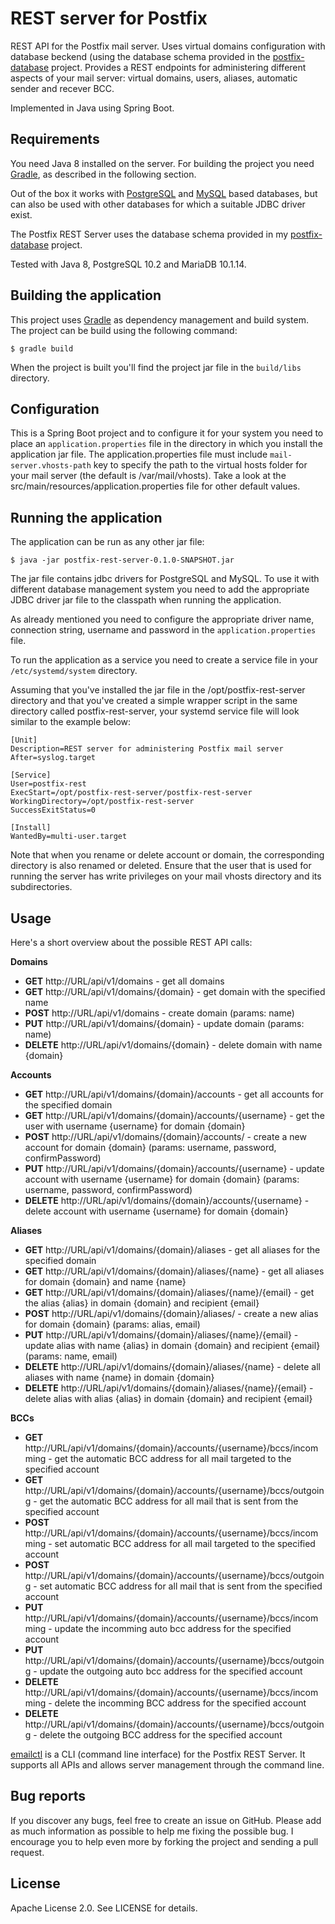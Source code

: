 # REST server for Postfix

REST API for the Postfix mail server. Uses virtual domains configuration with database beckend (using the database schema provided in the [postfix-database](https://github.com/lyubenblagoev/postfix-database) project. Provides a REST endpoints for administering different aspects of your mail server: virtual domains, users, aliases, automatic sender and recever BCC.

Implemented in Java using Spring Boot.

## Requirements

You need Java 8 installed on the server. For building the project you need [Gradle](https://gradle.org), as described in the following section.

Out of the box it works with [PostgreSQL](https://www.postgresql.org) and [MySQL](https://www.mysql.com) based databases, but can also be used with other databases for which a suitable JDBC driver exist.

The Postfix REST Server uses the database schema provided in my [postfix-database](https://github.com/lyubenblagoev/postfix-database) project.

Tested with Java 8, PostgreSQL 10.2 and MariaDB 10.1.14.

## Building the application

This project uses [Gradle](https://gradle.org) as dependency management and build system. The project can be build using the following command:

    $ gradle build

When the project is built you'll find the project jar file in the `build/libs` directory.

## Configuration

This is a Spring Boot project and to configure it for your system you need to place an `application.properties` file in the directory in which you install the application jar file. The application.properties file must include `mail-server.vhosts-path` key to specify the path to the virtual hosts folder for your mail server (the default is /var/mail/vhosts). Take a look at the src/main/resources/application.properties file for other default values.

## Running the application

The application can be run as any other jar file: 

    $ java -jar postfix-rest-server-0.1.0-SNAPSHOT.jar

The jar file contains jdbc drivers for PostgreSQL and MySQL. To use it with different database management system you need to add the appropriate JDBC driver jar file to the classpath when running the application.

As already mentioned you need to configure the appropriate driver name, connection string, username and password in the `application.properties` file.

To run the application as a service you need to create a service file in your `/etc/systemd/system` directory. 

Assuming that you've installed the jar file in the /opt/postfix-rest-server directory and that you've created a simple wrapper script in the same directory called postfix-rest-server, your systemd service file will look similar to the example below:

```
[Unit]
Description=REST server for administering Postfix mail server 
After=syslog.target

[Service] 
User=postfix-rest 
ExecStart=/opt/postfix-rest-server/postfix-rest-server 
WorkingDirectory=/opt/postfix-rest-server
SuccessExitStatus=0

[Install] 
WantedBy=multi-user.target
```

Note that when you rename or delete account or domain, the corresponding directory is also renamed or deleted. Ensure that the user that is used for running the server has write privileges on your mail vhosts directory and its subdirectories.

## Usage

Here's a short overview about the possible REST API calls:

**Domains**

  * **GET** http://URL/api/v1/domains - get all domains
  * **GET** http://URL/api/v1/domains/{domain} - get domain with the specified name
  * **POST** http://URL/api/v1/domains - create domain (params: name)
  * **PUT** http://URL/api/v1/domains/{domain} - update domain (params: name)
  * **DELETE** http://URL/api/v1/domains/{domain} - delete domain with name {domain}

**Accounts**

  * **GET** http://URL/api/v1/domains/{domain}/accounts - get all accounts for the specified domain
  * **GET** http://URL/api/v1/domains/{domain}/accounts/{username} - get the user with username {username} for domain {domain}
  * **POST** http://URL/api/v1/domains/{domain}/accounts/ - create a new account for domain {domain} (params: username, password, confirmPassword)
  * **PUT** http://URL/api/v1/domains/{domain}/accounts/{username} - update account with username {username} for domain {domain} (params: username, password, confirmPassword)
  * **DELETE** http://URL/api/v1/domains/{domain}/accounts/{username} - delete account with username {username} for domain {domain}

**Aliases**

  * **GET** http://URL/api/v1/domains/{domain}/aliases - get all aliases for the specified domain
  * **GET** http://URL/api/v1/domains/{domain}/aliases/{name} - get all aliases for domain {domain} and name {name}
  * **GET** http://URL/api/v1/domains/{domain}/aliases/{name}/{email} - get the alias {alias} in domain {domain} and recipient {email} 
  * **POST** http://URL/api/v1/domains/{domain}/aliases/ - create a new alias for domain {domain} (params: alias, email)
  * **PUT** http://URL/api/v1/domains/{domain}/aliases/{name}/{email} - update alias with name {alias} in domain {domain} and recipient {email} (params: name, email)
  * **DELETE** http://URL/api/v1/domains/{domain}/aliases/{name} - delete all aliases with name {name} in domain {domain}
  * **DELETE** http://URL/api/v1/domains/{domain}/aliases/{name}/{email} - delete alias with alias {alias} in domain {domain} and recipient {email}

**BCCs**

  * **GET** http://URL/api/v1/domains/{domain}/accounts/{username}/bccs/incomming - get the automatic BCC address for all mail targeted to the specified account
  * **GET** http://URL/api/v1/domains/{domain}/accounts/{username}/bccs/outgoing - get the automatic BCC address for all mail that is sent from the specified account
  * **POST** http://URL/api/v1/domains/{domain}/accounts/{username}/bccs/incomming - set automatic BCC address for all mail targeted to the specified account
  * **POST** http://URL/api/v1/domains/{domain}/accounts/{username}/bccs/outgoing - set automatic BCC address for all mail that is sent from the specified account
  * **PUT** http://URL/api/v1/domains/{domain}/accounts/{username}/bccs/incomming - update the incomming auto bcc address for the specified account
  * **PUT** http://URL/api/v1/domains/{domain}/accounts/{username}/bccs/outgoing - update the outgoing auto bcc address for the specified account
  * **DELETE** http://URL/api/v1/domains/{domain}/accounts/{username}/bccs/incomming - delete the incomming BCC address for the specified account
  * **DELETE** http://URL/api/v1/domains/{domain}/accounts/{username}/bccs/outgoing - delete the outgoing BCC address for the specified account

[emailctl](https://github.com/lyubenblagoev/emailctl) is a CLI (command line interface) for the Postfix REST Server. It supports all APIs and allows server management through the command line.

## Bug reports 

If you discover any bugs, feel free to create an issue on GitHub. Please add as much information as possible to help me fixing the possible bug. I encourage you to help even more by forking the project and sending a pull request.

## License

Apache License 2.0. See LICENSE for details.
